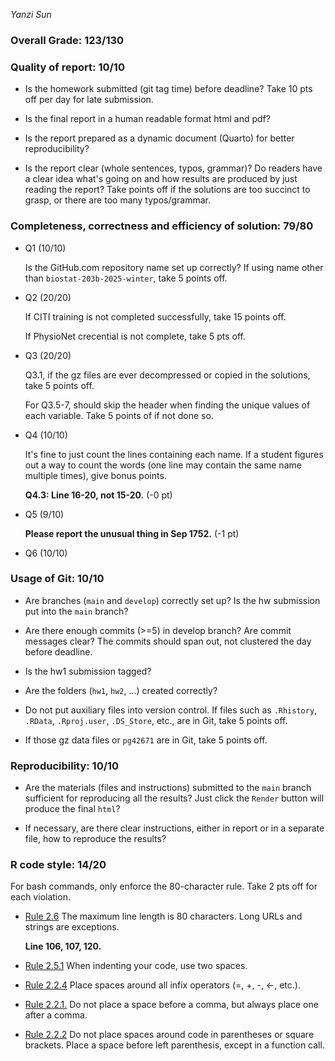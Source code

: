 *Yanzi Sun*

### Overall Grade: 123/130

### Quality of report: 10/10

-   Is the homework submitted (git tag time) before deadline? Take 10 pts off per day for late submission.  

-   Is the final report in a human readable format html and pdf? 

-   Is the report prepared as a dynamic document (Quarto) for better reproducibility?

-   Is the report clear (whole sentences, typos, grammar)? Do readers have a clear idea what's going on and how results are produced by just reading the report? Take points off if the solutions are too succinct to grasp, or there are too many typos/grammar. 

### Completeness, correctness and efficiency of solution: 79/80

- Q1 (10/10)

	Is the GitHub.com repository name set up correctly? If using name other than `biostat-203b-2025-winter`, take 5 points off.

- Q2 (20/20)

	If CITI training is not completed successfully, take 15 points off. 
	
	If PhysioNet crecential is not complete, take 5 pts off.

- Q3 (20/20)

	Q3.1, if the gz files are ever decompressed or copied in the solutions, take 5 points off.
	
	For Q3.5-7, should skip the header when finding the unique values of each variable. Take 5 points of if not done so.

- Q4 (10/10)

	It's fine to just count the lines containing each name. If a student figures out a way to count the words (one line may contain the same name multiple times), give bonus points.
	
	**Q4.3: Line 16-20, not 15-20.** (-0 pt)

- Q5 (9/10)

    **Please report the unusual thing in Sep 1752.** (-1 pt)

- Q6 (10/10)
	    
### Usage of Git: 10/10

-   Are branches (`main` and `develop`) correctly set up? Is the hw submission put into the `main` branch?

-   Are there enough commits (>=5) in develop branch? Are commit messages clear? The commits should span out, not clustered the day before deadline. 
          
-   Is the hw1 submission tagged? 

-   Are the folders (`hw1`, `hw2`, ...) created correctly? 
  
-   Do not put auxiliary files into version control. If files such as `.Rhistory`, `.RData`, `.Rproj.user`, `.DS_Store`, etc., are in Git, take 5 points off.

-   If those gz data files or `pg42671` are in Git, take 5 points off.

### Reproducibility: 10/10

-   Are the materials (files and instructions) submitted to the `main` branch sufficient for reproducing all the results? Just click the `Render` button will produce the final `html`? 

-   If necessary, are there clear instructions, either in report or in a separate file, how to reproduce the results?

### R code style: 14/20

For bash commands, only enforce the 80-character rule. Take 2 pts off for each violation. 

-   [Rule 2.6](https://style.tidyverse.org/syntax.html#long-function-calls) The maximum line length is 80 characters. Long URLs and strings are exceptions.  

    **Line 106, 107, 120.**

-   [Rule 2.5.1](https://style.tidyverse.org/syntax.html#indenting) When indenting your code, use two spaces.  

-   [Rule 2.2.4](https://style.tidyverse.org/syntax.html#infix-operators) Place spaces around all infix operators (=, +, -, &lt;-, etc.).  

-   [Rule 2.2.1.](https://style.tidyverse.org/syntax.html#commas) Do not place a space before a comma, but always place one after a comma.  

-   [Rule 2.2.2](https://style.tidyverse.org/syntax.html#parentheses) Do not place spaces around code in parentheses or square brackets. Place a space before left parenthesis, except in a function call.
